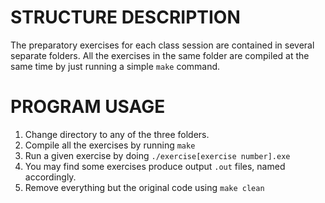# STRUCTURE DESCRIPTION

The preparatory exercises for each class session are
contained in several separate folders. All the exercises
in the same folder are compiled at the same time by just
running a simple `make` command. 

# PROGRAM USAGE

1. Change directory to any of the three folders.
2. Compile all the exercises by running `make`
3. Run a given exercise by doing `./exercise[exercise number].exe`
4. You may find some exercises produce output `.out` files, 
named accordingly.
5. Remove everything but the original code using `make clean`